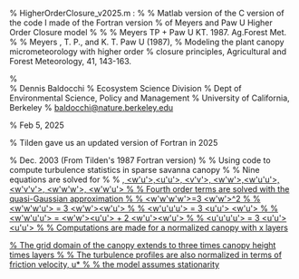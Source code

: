% HigherOrderClosure_v2025.m : 
% 
% Matlab version of the C version of the code I made of the Fortran version 
% of Meyers and Paw U Higher Order Closure model
% 
% 
%  Meyers TP + Paw U KT. 1987. Ag.Forest Met.
% 
% Meyers , T. P., and K. T. Paw U (1987), 
% Modeling the plant canopy micrometeorology with higher order 
% closure principles, Agricultural and Forest Meteorology, 41, 143-163.

%  
%  Dennis Baldocchi
%  Ecosystem Science Division
%  Dept of Environmental Science, Policy and Management
%  University of California, Berkeley
%  baldocchi@nature.berkeley.edu


% Feb 5, 2025

% Tilden gave us an updated version of Fortran in 2025

%  Dec. 2003 (From Tilden's 1987 Fortran version)
% 
%  Using code to compute turbulence statistics in sparse savanna canopy
% 
%  Nine equations are solved for
% 
%  <u>, <w'u'>,<u'u'>, <v'v'>, <w'w'>,<w'u'u'>, <w'v'v'>, <w'w'w'>, <w'w'u'>
% 
%  Fourth order terms are solved with the quasi-Gaussian approximation
% 
%  <w'w'w'w'>=3 <w'w'>^2
% 
%  <w'w'w'u'> = 3 <w'w'><w'u'>
% 
%  <w'u'u'u'> = 3 <u'u'> <w'u'>
% 
%  <w'w'u'u'> = <w'w'><u'u'> + 2 <w'u'><w'u'>
% 
%  <u'u'u'u'> = 3 <u'u'><u'u'>
% 
%  Computations are made for a normalized canopy with x layers

%  The grid domain of the canopy extends to three times canopy height times layers
% 
%  The turbulence profiles are also normalized in terms of friction velocity, u*
% 
%  the model assumes stationarity


